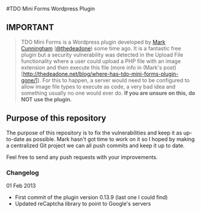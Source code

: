 #TDO Mini Forms Wordpress Plugin

## IMPORTANT

> TDO Mini Forms is a Wordpress plugin developed by [Mark Cunningham](http://thedeadone.net/) ([@thedeadone](https://twitter.com/thedeadone)) some time ago. It is a fantastic free plugin but a security vulnerability was detected in the Upload File functionality where a user could upload a PHP file with an image extension and then execute this file (more info in (Mark's post)[http://thedeadone.net/blog/where-has-tdo-mini-forms-plugin-gone/]). For this to happen, a server would need to be configured to allow image file types to execute as code, a very bad idea and something usually no one would ever do. **If you are unsure on this, do NOT use the plugin.**

## Purpose of this repository

The purpose of this repository is to fix the vulnerabilities and keep it as up-to-date as possible. Mark hasn't got time to work on it so I hoped by making a centralized Git project we can all push commits and keep it up to date. 

Feel free to send any push requests with your improvements.

### Changelog
01 Feb 2013
- First commit of the plugin version 0.13.9 (last one I could find)
- Updated reCaptcha library to point to Google's servers

